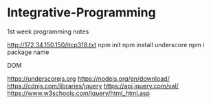 # Integrative-Programming
1st week programming notes

http://172.34.150.150/itcp318.txt
npm init
npm install underscore
npm i package name

DOM

https://underscorejs.org
https://nodejs.org/en/download/
https://cdnjs.com/libraries/jquery
https://api.jquery.com/val/
https://www.w3schools.com/jquery/html_html.asp